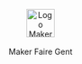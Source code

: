 <p align="center">
<img src="https://images.squarespace-cdn.com/content/5e0f7d0053de411909fccb19/1578104061853-IQJGDEP0JDM641M5GYI2/Gent_Maker_logo_2020.png?content-type=image%2Fpng " alt="Logo Maker Faire Gent" height="50"><br><br>
Maker Faire Gent
</p>



